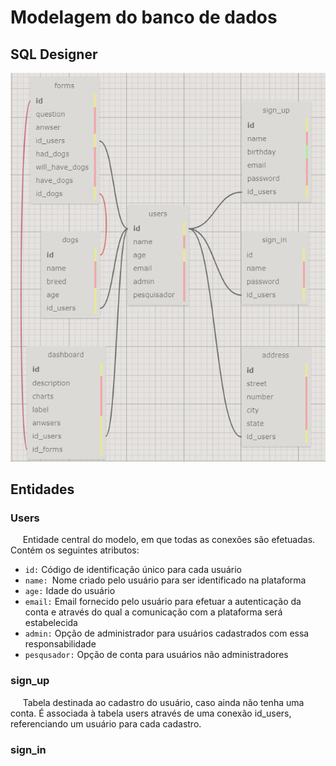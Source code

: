 # Modelagem do banco de dados
## SQL Designer
<img src="modelagem_db.png">

## Entidades 
### Users
&nbsp;&nbsp;&nbsp;&nbsp; Entidade central do modelo, em que todas as conexões são efetuadas. Contém os seguintes atributos:
- ``` id: ``` Código de identificação único para cada usuário
- ```name: ```Nome criado pelo usuário para ser identificado na plataforma
- ```age:``` Idade do usuário
- ```email:``` Email fornecido pelo usuário para efetuar a autenticação da conta e através do qual a comunicação com a plataforma será estabelecida
- ```admin:``` Opção de administrador para usuários cadastrados com essa responsabilidade
- ```pesqusador:``` Opção de conta para usuários não administradores

### sign_up
&nbsp;&nbsp;&nbsp;&nbsp; Tabela destinada ao cadastro do usuário, caso ainda não tenha uma conta. É associada à tabela users através de uma conexão id_users, referenciando um usuário para cada cadastro.

### sign_in
